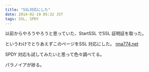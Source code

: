 ```yaml
---
title: "SSL対応にした"
date: 2014-02-19 05:32 JST
tags: SSL, SPDY
---
```


以前からやろうやろうと思っていた、StartSSL でSSL 証明証を取った。

というわけでとりあえずこのページをSSL 対応にした。
[nna774.net](https://nna774.net)

SPDY 対応も試してみたいと思って色々調べてる。

パラノイアが捗る。
